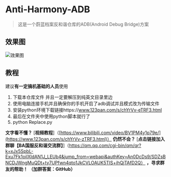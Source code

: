 # Anti-Harmony-ADB

> 这是一个蔚蓝档案反和谐仓库的ADB(Android Debug Bridge)方案

## 效果图

![效果图](./反和谐修改效果图.png)

## 教程
建议**有一定搞机基础的人员**使用
1. 下载本仓库文件 并且一定要解压到纯英文目录里边   
2. 使用电脑连接手机并且确保你的手机开启了adb调试并且模式改为传输文件   
3. 安装python环境下载链接https://www.123pan.com/s/chYrVv-eTRF3.html   
4. 最后在文件夹中使用python脚本就行了
5. python Replace.py

**文字看不懂？** [**视频教程**]（[https://www.bilibili.com/video/BV1PM4y1p79e/](https://www.123pan.com/s/chYrVv-zTRF3.html)）
**仍然不会？** [**点击链接加入群聊【BA国服反和谐交流群】**]（https://qm.qq.com/cgi-bin/qm/qr?k=xJx5SpbL-Exu7Fk1oiIXldAN1J_LEUb4&jump_from=webapi&authKey=An0DcDs9/SDZsBNCDJWngMuQDt+ty7UPfwn4qto1JkCVLOAUK5TIS+ihQjTAfD2Q） **，寻求群友的帮助！ （加群答案：GitHub）**
